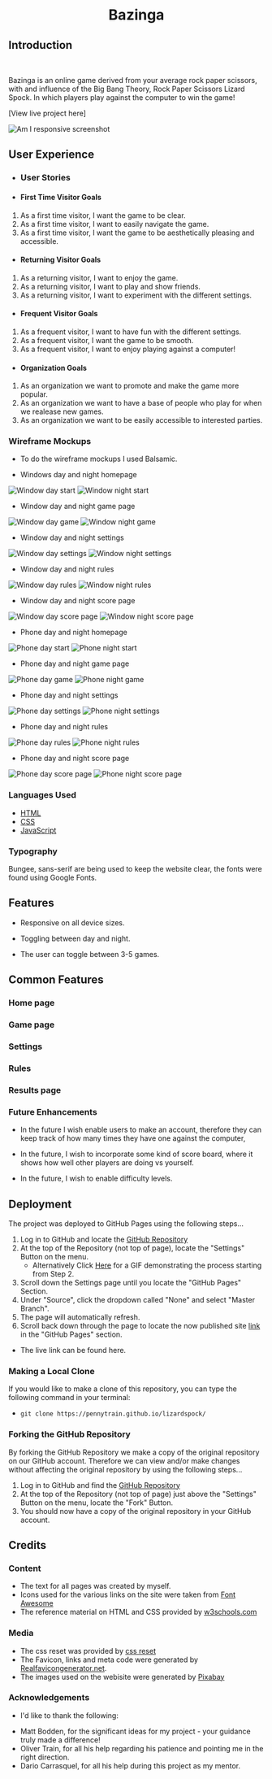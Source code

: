 <h1 align="center">Bazinga</h1>  

## Introduction
<br>
<p>Bazinga is an online game derived from your average rock paper scissors, with and influence of the Big Bang Theory, Rock Paper Scissors Lizard Spock. In which players play against the computer to win the game!</p>
[View live project here]

![Am I responsive screenshot](./assets/imgs/amiresponsive-screenshot.png)


## User Experience

-   ### User Stories
 
-   #### First Time Visitor Goals

 1. As a first time visitor, I want the game to be clear.
 2. As a first time visitor, I want to easily navigate the game.
 3. As a first time visitor, I want the game to be aesthetically pleasing and accessible.

-   #### Returning Visitor Goals

 1. As a returning visitor, I want to enjoy the game.
 2. As a returning visitor, I want to play and show friends.
 3. As a returning visitor, I want to experiment with the different settings.

-   #### Frequent Visitor Goals

 1. As a frequent visitor, I want to have fun with the different settings.
 2. As a frequent visitor, I want the game to be smooth.
 3. As a frequent visitor, I want to enjoy playing against a computer!

-   #### Organization Goals

 1. As an organization we want to promote and make the game more popular.
 2. As an organization we want to have a base of people who play for when we realease new games.
 3. As an organization we want to be easily accessible to interested parties.

 ### Wireframe Mockups

* To do the wireframe mockups I used Balsamic.

* Windows day and night homepage

![Window day start](./assets/imgs/window-day-start.png)
![Window night start](./assets/imgs/window-night-start.png)

* Window day and night game page

![Window day game](./assets/imgs/window-day-game.png)
![Window night game](./assets/imgs/window-night-game.png)

* Window day and night settings

![Window day settings](./assets/imgs/window-day-settings.png)
![Window night settings](./assets/imgs/window-night-settings.png)

* Window day and night rules

![Window day rules](./assets/imgs/window-day-rules.png)
![Window night rules](./assets/imgs/window-night-rules.png)

* Window day and night score page

![Window day score page](./assets/imgs/window-day-end.png)
![Window night score page](./assets/imgs/window-night-end.png)

* Phone day and night homepage

![Phone day start](./assets/imgs/phone-day-start.png)
![Phone night start](./assets/imgs/phone-night-start.png)

* Phone day and night game page

![Phone day game](./assets/imgs/phone-day-game.png)
![Phone night game](./assets/imgs/phone-night-game.png)

* Phone day and night settings

![Phone day settings](./assets/imgs/phone-day-settings.png)
![Phone night settings](./assets/imgs/phone-night-settings.png)

* Phone day and night rules

![Phone day rules](./assets/imgs/phone-day-rules.png)
![Phone night rules](./assets/imgs/phone-night-settings.png)

* Phone day and night score page

![Phone day score page](./assets/imgs/phone-day-end.png)
![Phone night score page](./assets/imgs/phone-night-end.png)

### Languages Used

* [HTML](https://en.wikipedia.org/wiki/HTML)
* [CSS](https://en.wikipedia.org/wiki/CSS)
* [JavaScript](https://en.wikipedia.org/wiki/JavaScript)

### Typography

Bungee, sans-serif are being used to keep the website clear, the fonts were found using Google Fonts. 

## Features

* Responsive on all device sizes.

* Toggling between day and night.

* The user can toggle between 3-5 games.

## Common Features

### Home page

### Game page

### Settings

### Rules

### Results page

### Future Enhancements

* In the future I wish enable users to make an account, therefore they can keep track of how many times they have one against the computer,

* In the future, I wish to incorporate some kind of score board, where it shows how well other players are doing vs yourself.

* In the future, I wish to enable difficulty levels.
 ## Deployment

The project was deployed to GitHub Pages using the following steps...

1. Log in to GitHub and locate the [GitHub Repository](https://github.com/)
2. At the top of the Repository (not top of page), locate the "Settings" Button on the menu.
    - Alternatively Click [Here](https://raw.githubusercontent.com/) for a GIF demonstrating the process starting from Step 2.
3. Scroll down the Settings page until you locate the "GitHub Pages" Section.
4. Under "Source", click the dropdown called "None" and select "Master Branch".
5. The page will automatically refresh.
6. Scroll back down through the page to locate the now published site [link](https://github.com) in the "GitHub Pages" section.

* The live link can be found here. 

### Making a Local Clone

If you would like to make a clone of this repository, you can type the following command in your terminal:

- `git clone https://pennytrain.github.io/lizardspock/`

### Forking the GitHub Repository

By forking the GitHub Repository we make a copy of the original repository on our GitHub account. Therefore we can view and/or make changes without affecting the original repository by using the following steps...

1. Log in to GitHub and find the [GitHub Repository](https://github.com/)
2. At the top of the Repository (not top of page) just above the "Settings" Button on the menu, locate the "Fork" Button.
3. You should now have a copy of the original repository in your GitHub account.

## Credits

### Content

* The text for all pages was created by myself.
* Icons used for the various links on the site were taken from [Font Awesome](https://fontawesome.com/)
* The reference material on HTML and CSS provided by [w3schools.com](https://www.w3schools.com/)

### Media

* The css reset was provided by [css reset](http://meyerweb.com/eric/tools/css/reset/)
* The Favicon, links and meta code were generated by [Realfavicongenerator.net](https://realfavicongenerator.net).
* The images used on the webisite were generated by [Pixabay](https://pixabay.com/photos/)

### Acknowledgements

* I'd like to thank the following:
- Matt Bodden, for the significant ideas for my project - your guidance truly made a difference!
- Oliver Train, for all his help regarding his patience and pointing me in the right direction.
- Dario Carrasquel, for all his help during this project as my mentor.

